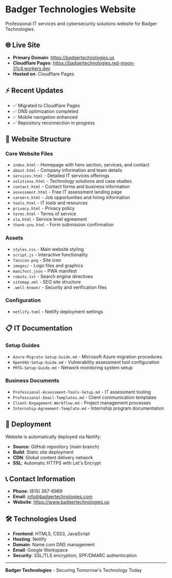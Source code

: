 # Badger Technologies Website

Professional IT services and cybersecurity solutions website for Badger Technologies.

## 🌐 Live Site
- **Primary Domain**: https://badgertechnologies.us
- **Cloudflare Pages**: https://badgertechnologies.red-moon-31c4.workers.dev
- **Hosted on**: Cloudflare Pages

## ⚡ Recent Updates
- ✅ Migrated to Cloudflare Pages
- ✅ DNS optimization completed
- ✅ Mobile navigation enhanced
- ✅ Repository reconnection in progress

## 📁 Website Structure

### Core Website Files
- `index.html` - Homepage with hero section, services, and contact
- `about.html` - Company information and team details
- `services.html` - Detailed IT services offerings
- `solutions.html` - Technology solutions and case studies
- `contact.html` - Contact forms and business information
- `assessment.html` - Free IT assessment landing page
- `careers.html` - Job opportunities and hiring information
- `tools.html` - IT tools and resources
- `privacy.html` - Privacy policy
- `terms.html` - Terms of service
- `sla.html` - Service level agreement
- `thank-you.html` - Form submission confirmation

### Assets
- `styles.css` - Main website styling
- `script.js` - Interactive functionality
- `favicon.png` - Site icon
- `images/` - Logo files and graphics
- `manifest.json` - PWA manifest
- `robots.txt` - Search engine directives
- `sitemap.xml` - SEO site structure
- `.well-known/` - Security and verification files

### Configuration
- `netlify.toml` - Netlify deployment settings

## 📋 IT Documentation

### Setup Guides
- `Azure-Migrate-Setup-Guide.md` - Microsoft Azure migration procedures
- `OpenVAS-Setup-Guide.md` - Vulnerability assessment tool configuration
- `PRTG-Setup-Guide.md` - Network monitoring system setup

### Business Documents
- `Professional-Assessment-Tools-Setup.md` - IT assessment tooling
- `Professional-Email-Templates.md` - Client communication templates
- `Client-Engagement-Workflow.md` - Project management processes
- `Internship-Agreement-Template.md` - Internship program documentation

## 🚀 Deployment

Website is automatically deployed via Netlify:
- **Source**: GitHub repository (main branch)
- **Build**: Static site deployment
- **CDN**: Global content delivery network
- **SSL**: Automatic HTTPS with Let's Encrypt

## 📞 Contact Information

- **Phone**: (815) 367-6989
- **Email**: info@badgertechnologies.com
- **Website**: https://www.badgertechnologies.us

## 🛠️ Technologies Used

- **Frontend**: HTML5, CSS3, JavaScript
- **Hosting**: Netlify
- **Domain**: Name.com DNS management
- **Email**: Google Workspace
- **Security**: SSL/TLS encryption, SPF/DMARC authentication

---

**Badger Technologies** - Securing Tomorrow's Technology Today